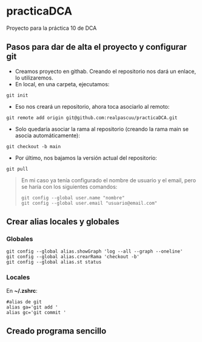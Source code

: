 # practicaDCA
Proyecto para la práctica 10 de DCA

## Pasos para dar de alta el proyecto y configurar git

- Creamos proyecto en githab. Creando el repositorio nos dará un enlace, lo utilizaremos.
- En local, en una carpeta, ejecutamos:
``` git
git init
```
- Eso nos creará un repositorio, ahora toca asociarlo al remoto:
``` git
git remote add origin git@github.com:realpascuu/practicaDCA.git 
```
- Solo quedaría asociar la rama al repositorio (creando la rama main se asocia automáticamente):
``` git
git checkout -b main
```
- Por último, nos bajamos la versión actual del repositorio:
``` git
git pull
```
> En mi caso ya tenía configurado el nombre de usuario y el email, pero se haría con los siguientes comandos:
> ``` git
> git config --global user.name "nombre"
> git config --global user.email "usuario@email.com"
> ```

## Crear alias locales y globales
### Globales
``` git
git config --global alias.showGraph 'log --all --graph --oneline'
git config --global alias.crearRama 'checkout -b'
git config --global alias.st status
```

### Locales
En **~/.zshrc**:
``` git
#alias de git           
alias ga='git add '   
alias gc='git commit ' 
```

## Creado programa sencillo